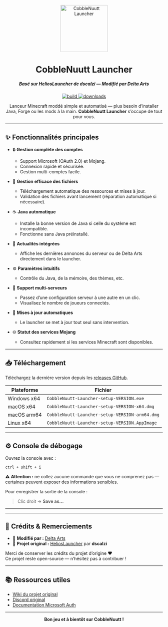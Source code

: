 <p align="center"><img src="./assets/images/icon.png" width="150px" height="150px" alt="CobbleNuutt Launcher"></p>

<h1 align="center">CobbleNuutt Launcher</h1>

<em><h5 align="center">Basé sur HeliosLauncher de dscalzi — Modifié par Delta Arts</h5></em>

<p align="center">
<a href="https://github.com/Deltaartsstudio/cobblenuuttLauncher/actions">
<img src="https://img.shields.io/github/actions/workflow/status/Deltaartsstudio/cobblenuuttLauncher/build.yml?branch=master&style=for-the-badge" alt="build">
</a>
<a href="https://github.com/Deltaartsstudio/cobblenuuttLauncher/releases">
<img src="https://img.shields.io/github/downloads/Deltaartsstudio/cobblenuuttLauncher/total.svg?style=for-the-badge" alt="downloads">
</a>
</p>

<p align="center">
Lanceur Minecraft moddé simple et automatisé — plus besoin d’installer Java, Forge ou les mods à la main.  
<b>CobbleNuutt Launcher</b> s’occupe de tout pour vous.
</p>

---

## ✨ Fonctionnalités principales

- 🔒 **Gestion complète des comptes**
  - Support Microsoft (OAuth 2.0) et Mojang.
  - Connexion rapide et sécurisée.
  - Gestion multi-comptes facile.

- 📂 **Gestion efficace des fichiers**
  - Téléchargement automatique des ressources et mises à jour.
  - Validation des fichiers avant lancement (réparation automatique si nécessaire).

- ☕ **Java automatique**
  - Installe la bonne version de Java si celle du système est incompatible.
  - Fonctionne sans Java préinstallé.

- 📰 **Actualités intégrées**
  - Affiche les dernières annonces du serveur ou de Delta Arts directement dans le launcher.

- ⚙️ **Paramètres intuitifs**
  - Contrôle du Java, de la mémoire, des thèmes, etc.

- 🧭 **Support multi-serveurs**
  - Passez d’une configuration serveur à une autre en un clic.
  - Visualisez le nombre de joueurs connectés.

- 🔁 **Mises à jour automatiques**
  - Le launcher se met à jour tout seul sans intervention.

- 🌐 **Statut des services Mojang**
  - Consultez rapidement si les services Minecraft sont disponibles.

---

## 📥 Téléchargement

Téléchargez la dernière version depuis les [releases GitHub](https://github.com/Deltaartsstudio/cobblenuuttLauncher/releases).

| Plateforme | Fichier |
| ----------- | -------- |
| Windows x64 | `CobbleNuutt-Launcher-setup-VERSION.exe` |
| macOS x64 | `CobbleNuutt-Launcher-setup-VERSION-x64.dmg` |
| macOS arm64 | `CobbleNuutt-Launcher-setup-VERSION-arm64.dmg` |
| Linux x64 | `CobbleNuutt-Launcher-setup-VERSION.AppImage` |

---


## ⚙️ Console de débogage

Ouvrez la console avec :

```text
ctrl + shift + i
```

⚠️ **Attention :** ne collez aucune commande que vous ne comprenez pas — certaines peuvent exposer des informations sensibles.

Pour enregistrer la sortie de la console :
> Clic droit → **Save as...**

---

---

## 🤝 Crédits & Remerciements

- 🎨 **Modifié par :** [Delta Arts](https://github.com/Deltaartsstudio)  
- 🧩 **Projet original :** [HeliosLauncher](https://github.com/dscalzi/HeliosLauncher) par **dscalzi**

Merci de conserver les crédits du projet d’origine ❤️  
Ce projet reste open-source — n’hésitez pas à contribuer !

---

## 📚 Ressources utiles

- [Wiki du projet original](https://github.com/dscalzi/HeliosLauncher/wiki)
- [Discord original](https://discord.gg/zNWUXdt)
- [Documentation Microsoft Auth](https://github.com/dscalzi/HeliosLauncher/blob/master/docs/MicrosoftAuth.md)

---

<p align="center"><b>Bon jeu et à bientôt sur CobbleNuutt !</b></p>

